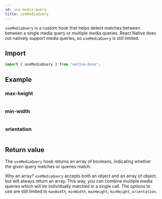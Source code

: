 ```yaml
---
id: use-media-query
title: useMediaQuery
---
```


`useMediaQuery` is a custom hook that helps detect matches between between a single media query or multiple media queries. React Native does not natively support media queries, so `useMediaQuery` is still limited.

## Import

```jsx
import { useMediaQuery } from "native-base";
```

## Example

### max-height

```ComponentSnackPlayer path=hooks,useMediaQuery,max-height.tsx

```

### min-width

```ComponentSnackPlayer path=hooks,useMediaQuery,min-width.tsx

```

### orientation

```ComponentSnackPlayer path=hooks,useMediaQuery,orientation.tsx

```

## Return value

The `useMediaQuery` hook returns an array of booleans, indicating whether the given query matches or queries match.

Why an array? `useMediaQuery` accepts both an object and an array of object, but will always return an array. This way, you can combine multiple media queries which will be individually matched in a single call. The options to use are still limited to `maxWidth`, `minWidth`, `maxHeight`, `minHeight`, `orientation`.
